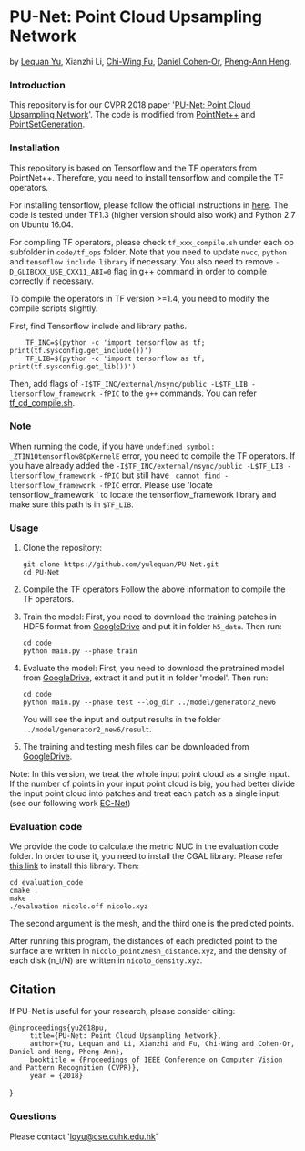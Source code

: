 # PU-Net: Point Cloud Upsampling Network
by [Lequan Yu](http://appsrv.cse.cuhk.edu.hk/~lqyu/), Xianzhi Li, [Chi-Wing Fu](http://www.cse.cuhk.edu.hk/~cwfu/), [Daniel Cohen-Or](https://www.cs.tau.ac.il/~dcor/), [Pheng-Ann Heng](http://www.cse.cuhk.edu.hk/~pheng/). 

### Introduction

This repository is for our CVPR 2018 paper '[PU-Net: Point Cloud Upsampling Network](https://arxiv.org/abs/1801.06761)'. The code is modified from [PointNet++](https://github.com/charlesq34/pointnet2) and [PointSetGeneration](https://github.com/fanhqme/PointSetGeneration). 

### Installation
This repository is based on Tensorflow and the TF operators from PointNet++. Therefore, you need to install tensorflow and compile the TF operators. 

For installing tensorflow, please follow the official instructions in [here](https://www.tensorflow.org/install/install_linux). The code is tested under TF1.3 (higher version should also work) and Python 2.7 on Ubuntu 16.04.

For compiling TF operators, please check `tf_xxx_compile.sh` under each op subfolder in `code/tf_ops` folder. Note that you need to update `nvcc`, `python` and `tensoflow include library` if necessary. You also need to remove `-D_GLIBCXX_USE_CXX11_ABI=0` flag in g++ command in order to compile correctly if necessary.

To compile the operators in TF version >=1.4, you need to modify the compile scripts slightly.

First, find Tensorflow include and library paths.

        TF_INC=$(python -c 'import tensorflow as tf; print(tf.sysconfig.get_include())')
        TF_LIB=$(python -c 'import tensorflow as tf; print(tf.sysconfig.get_lib())')
        
Then, add flags of `-I$TF_INC/external/nsync/public -L$TF_LIB -ltensorflow_framework -fPIC` to the `g++` commands. You can refer [tf_cd_compile.sh](https://github.com/yulequan/PU-Net/blob/master/code/tf_ops/CD/tf_cd_compile.sh).

### Note
When running the code, if you have `undefined symbol: _ZTIN10tensorflow8OpKernelE` error, you need to compile the TF operators. If you have already added the `-I$TF_INC/external/nsync/public -L$TF_LIB -ltensorflow_framework -fPIC` but still have ` cannot find -ltensorflow_framework -fPIC` error. Please use 'locate tensorflow_framework
' to locate the tensorflow_framework library and make sure this path is in `$TF_LIB`.

### Usage

1. Clone the repository:

   ```shell
   git clone https://github.com/yulequan/PU-Net.git
   cd PU-Net
   ```
2. Compile the TF operators
   Follow the above information to compile the TF operators. 
   
3. Train the model:
  First, you need to download the training patches in HDF5 format from [GoogleDrive](https://drive.google.com/file/d/1wMtNGvliK_pUTogfzMyrz57iDb_jSQR8/view?usp=sharing) and put it in folder `h5_data`.
  Then run:
   ```shell
   cd code
   python main.py --phase train
   ```

4. Evaluate the model:
    First, you need to download the pretrained model from [GoogleDrive](https://drive.google.com/file/d/1PWZb0d8QbmEAuYtJunQ9Z30VPgdU6rdd/view?usp=sharing), extract it and put it in folder 'model'.
    Then run:
   ```shell
   cd code
   python main.py --phase test --log_dir ../model/generator2_new6
   ```
   You will see the input and output results in the folder `../model/generator2_new6/result`.
   
5. The training and testing mesh files can be downloaded from [GoogleDrive](https://drive.google.com/file/d/1R21MD1O6q8E7ANui8FR0MaABkKc30PG4/view?usp=sharing).

Note: In this version, we treat the whole input point cloud as a single input. If the number of points in your input point cloud is big, you had better divide the input point cloud into patches and treat each patch as a single input. (see our following work [EC-Net](https://github.com/yulequan/EC-Net))

### Evaluation code
We provide the code to calculate the metric NUC in the evaluation code folder. In order to use it, you need to install the CGAL library. Please refer [this link](https://www.cgal.org/download/linux.html) to install this library.
Then:
   ```shell
   cd evaluation_code
   cmake .
   make
   ./evaluation nicolo.off nicolo.xyz
```
The second argument is the mesh, and the third one is the predicted points. 

After running this program, the distances of each predicted point to the surface are written in `nicolo_point2mesh_distance.xyz`, and the density of each disk (n_i/N) are written in `nicolo_density.xyz`.

## Citation

If PU-Net is useful for your research, please consider citing:

    @inproceedings{yu2018pu,
         title={PU-Net: Point Cloud Upsampling Network},
         author={Yu, Lequan and Li, Xianzhi and Fu, Chi-Wing and Cohen-Or, Daniel and Heng, Pheng-Ann},
         booktitle = {Proceedings of IEEE Conference on Computer Vision and Pattern Recognition (CVPR)},
         year = {2018}
   }

### Questions

Please contact 'lqyu@cse.cuhk.edu.hk'

